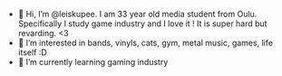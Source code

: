 - 👋 Hi, I’m @leiskupee. I am 33 year old media student from Oulu. Specifically I study game industry and I love it ! It is super hard but revarding. <3 
- 👀 I’m interested in bands, vinyls, cats, gym, metal music, games, life itself :D
- 🌱 I’m currently learning gaming industry


<!---
leiskupee/leiskupee is a ✨ special ✨ repository because its `README.md` (this file) appears on your GitHub profile.
You can click the Preview link to take a look at your changes.
--->
